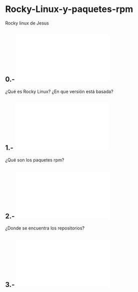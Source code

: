 # Rocky-Linux-y-paquetes-rpm
Rocky linux de Jesus

## 0.- ![Introducción](/modulos/modulo0.md)
¿Qué es Rocky Linux?
¿En que versión está basada?

## 1.- ![Paquetes rpm](/modulos/modulo1.md)
¿Qué son los paquetes rpm?

## 2.- ![Repositorios Rocky Linux](/modulos/modulo2.md)
¿Donde se encuentra los repositorios?

## 3.- ![Operaciones Básicas](/modulos/modulo3.md)

